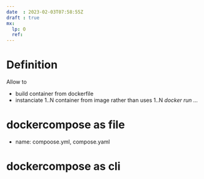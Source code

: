 ```yaml
---
date  : 2023-02-03T07:58:55Z
draft : true
mx:  
  lp: O
  ref:
---
```


# Definition
Allow to 
  - build container from dockerfile
  - instanciate 1..N container from image rather than uses 1..N *docker run ...*


# dockercompose as file
- name: compoose.yml, compose.yaml

# dockercompose as cli
